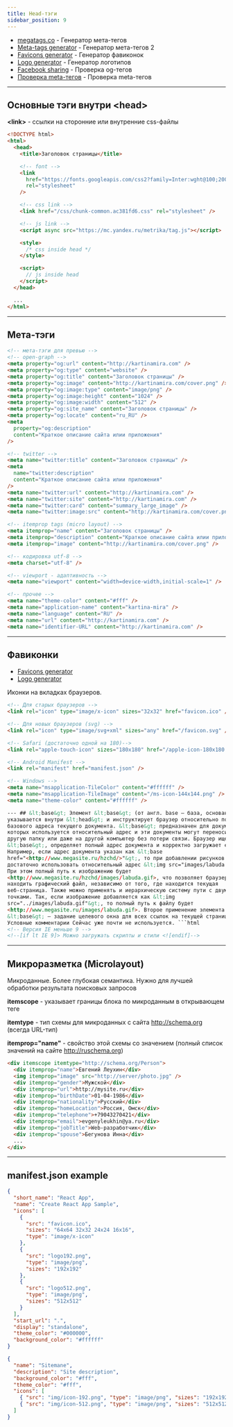 ```yaml
---
title: Head-тэги
sidebar_position: 9
---
```


- [megatags.co](https://megatags.co/#generate-tags) - Генератор мета-тегов
- [Meta-tags generator](https://webcode.tools/) - Генератор мета-тегов 2
- [Favicons generator](https://realfavicongenerator.net/) - Генератор фавиконок
- [Logo generator](https://looka.com/logo-maker/) - Генератор логотипов
- [Facebook sharing](https://developers.facebook.com/tools/debug/) - Проверка og-тегов
- [Проверка meta-тегов](https://socialsharepreview.com/) - Проверка meta-тегов

---

## Основные тэги внутри &lt;head&gt;

**&lt;link&gt;** - ссылки на сторонние или внутренние css-файлы

```html
<!DOCTYPE html>
<html>
  <head>
    <title>Заголовок страницы</title>

    <!-- font -->
    <link
      href="https://fonts.googleapis.com/css2?family=Inter:wght@100;200;300;400;500;600;700;800;900"
      rel="stylesheet"
    />

    <!-- css link -->
    <link href="/css/chunk-common.ac381fd6.css" rel="stylesheet" />

    <!-- js link -->
    <script async src="https://mc.yandex.ru/metrika/tag.js"></script>

    <style>
      /* css inside head */
    </style>

    <script>
      // js inside head
    </script>
  </head>

  ...
</html>
```

---

## Mета-тэги

```html
<!-- мета-тэги для превью -->
<!-- open-graph -->
<meta property="og:url" content="http://kartinamira.com" />
<meta property="og:type" content="website" />
<meta property="og:title" content="Заголовок страницы" />
<meta property="og:image" content="http://kartinamira.com/cover.png" />
<meta property="og:image:type" content="image/png" />
<meta property="og:image:height" content="1024" />
<meta property="og:image:width" content="512" />
<meta property="og:site_name" content="Заголовок страницы" />
<meta property="og:locate" content="ru_RU" />
<meta
  property="og:description"
  content="Краткое описание сайта илии приложения"
/>

<!-- twitter -->
<meta name="twitter:title" content="Заголовок страницы" />
<meta
  name="twitter:description"
  content="Краткое описание сайта илии приложения"
/>
<meta name="twitter:url" content="http://kartinamira.com" />
<meta name="twitter:site" content="http://kartinamira.com" />
<meta name="twitter:card" content="summary_large_image" />
<meta name="twitter:image:src" content="http://kartinamira.com/cover.png" />

<!-- itemprop tags (micro layout) -->
<meta itemprop="name" content="Заголовок страницы" />
<meta itemprop="description" content="Краткое описание сайта илии приложения" />
<meta itemprop="image" content="http://kartinamira.com/cover.png" />

<!-- кодировка utf-8 -->
<meta charset="utf-8" />

<!-- viewport - адаптивность -->
<meta name="viewport" content="width=device-width,initial-scale=1" />

<!-- прочее -->
<meta name="theme-color" content="#fff" />
<meta name="application-name" content="kartina-mira" />
<meta name="language" content="RU" />
<meta name="url" content="http://kartinamira.com" />
<meta name="identifier-URL" content="http://kartinamira.com" />
```

---

## Фавиконки

- [Favicons generator](https://realfavicongenerator.net/)
- [Logo generator](https://looka.com/logo-maker/)

Иконки на вкладках браузеров.

````html
<!-- Для старых браузеров -->
<link rel="icon" type="image/x-icon" sizes="32x32" href="favicon.ico" />

<!-- Для новых браузеров (svg) -->
<link rel="icon" type="image/svg+xml" sizes="any" href="/favicon.svg" />

<!-- Safari (достаточно одной на 180)-->
<link rel="apple-touch-icon" sizes="180x180" href="/apple-icon-180x180.png" />

<!-- Android Manifest -->
<link rel="manifest" href="manifest.json" />

<!-- Windows -->
<meta name="msapplication-TileColor" content="#ffffff" />
<meta name="msapplication-TileImage" content="/ms-icon-144x144.png" />
<meta name="theme-color" content="#ffffff" />

--- ## &lt;base&gt; Элемент &lt;base&gt; (от англ. base — база, основание)
указывается внутри &lt;head&gt; и инструктирует браузер относительно полного
базового адреса текущего документа. &lt;base&gt; предназначен для документов, в
которых используется относительный адрес и эти документы могут переноситься в
другую папку или даже на другой компьютер без потери связи. Браузер ищет элемент
&lt;base&gt;, определяет полный адрес документа и корректно загружает его.
Например, если адрес документа указан как &lt;base
href="<http://www.megasite.ru/hzchd/>"&gt;, то при добавлении рисунков
достаточно использовать относительный адрес &lt;img src="images/labuda.gif"&gt;.
При этом полный путь к изображению будет
<http://www.megasite.ru/hzchd/images/labuda.gif>, что позволяет браузеру всегда
находить графический файл, независимо от того, где находится текущая
веб-страница. Также можно применять и иерархическую систему пути с двумя
точками. Так, если изображение добавляется как &lt;img
src="../images/labuda.gif"&gt;, то полный путь к файлу будет
<http://www.megasite.ru/images/labuda.gif>. Второе применение элемента
&lt;base&gt; — задание целевого окна для всех ссылок на текущей странице. --- ##
Условные комментарии Сейчас уже почти не используется. ```html
<!-- Версия IE меньше 9 -->
<!--[if lt IE 9]> Можно загружать скрипты и стили <![endif]-->
````

---

## Микроразметка (Microlayout)

Микроданные. Более глубокая семантика. Нужно для лучшей обработки результата поисковых запросов

**itemscope** - указывает границы блока по микроданным в открывающем теге

**itemtype** - тип схемы для микроданных с сайта <http://schema.org> (всегда URL-тип)

**itemprop="name"** - свойство этой схемы со значением (полный список значений на сайте <http://ruschema.org>)

```html
<div itemscope itemtype="http://schema.org/Person">
  <div itemprop="name">Евгений Леухин</div>
  <img itemprop="image" src="http://server/photo.jpg" />
  <div itemprop="gender">Мужской</div>
  <div itemprop="url">http://mysite.ru</div>
  <div itemprop="birthDate">01-04-1986</div>
  <div itemprop="nationality">Русский</div>
  <div itemprop="homeLocation">Россия, Омск</div>
  <div itemprop="telephone">+79043270421</div>
  <div itemprop="email">evgenyleukhin@ya.ru</div>
  <div itemprop="jobTitle">Web-разработчик</div>
  <div itemprop="spouse">Бегунова Инна</div>
  ...
</div>
```

---

## manifest.json example

```json
{
  "short_name": "React App",
  "name": "Create React App Sample",
  "icons": [
    {
      "src": "favicon.ico",
      "sizes": "64x64 32x32 24x24 16x16",
      "type": "image/x-icon"
    },
    {
      "src": "logo192.png",
      "type": "image/png",
      "sizes": "192x192"
    },
    {
      "src": "logo512.png",
      "type": "image/png",
      "sizes": "512x512"
    }
  ],
  "start_url": ".",
  "display": "standalone",
  "theme_color": "#000000",
  "background_color": "#ffffff"
}
```

```json title="manifest.json"
{
  "name": "Sitemane",
  "description": "Site description",
  "background_color": "#fff",
  "theme_color": "#fff",
  "icons": [
    { "src": "img/icon-192.png", "type": "image/png", "sizes": "192x192" },
    { "src": "img/icon-512.png", "type": "image/png", "sizes": "512x512" }
  ]
}
```
